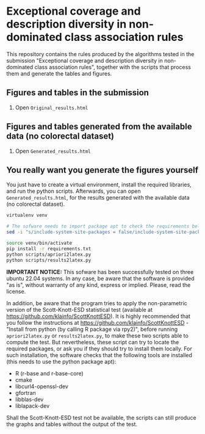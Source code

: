 # Exceptional coverage and description diversity in non-dominated class association rules
This repository contains the rules produced by the algorithms tested in the submission "Exceptional coverage and description diversity in non-dominated class association rules", together with the scripts that process them and generate the tables and figures.

## Figures and tables in the submission
1. Open `Original_results.html`

## Figures and tables generated from the available data (no colorectal dataset)
1. Open `Generated_results.html`

## You really want you generate the figures yourself

You just have to create a virtual environment, install the required libraries, and run the python scripts. Afterwards, you can open `Generated_results.html`, for the results generated with the available data (no colorectal dataset).

```bash
virtualenv venv

# The sofware needs to import package apt to check the requirements below IMPORTANT NOTICE
sed -i "s/include-system-site-packages = false/include-system-site-packages = true/g" venv/pyvenv.cfg

source venv/bin/activate
pip install -r requirements.txt
python scripts/apriori2latex.py
python scripts/results2latex.py
```

**IMPORTANT NOTICE:** This sofware has been successfully tested on three ubuntu 22.04 systems. In any case, be aware that the software is provided "as is", without warranty of any kind, express or implied. Please, read the license.

In addition, be aware that the program tries to apply the non-parametric version of the Scott-Knott-ESD statistical test (available at https://github.com/klainfo/ScottKnottESD). It is highly recommended that you follow the instructions at https://github.com/klainfo/ScottKnottESD - "Install from python (by calling R package via rpy2)", before running `apriori2latex.py` or `results2latex.py`, to make these two scripts able to compute the test. But nevertheless, these script can try to locate the required packages, or ask you if they should try to install them locally. For such installation, the software checks that the following tools are installed (this needs to use the python package apt):
- R (r-base and r-base-core)
- cmake
- libcurl4-openssl-dev
- gfortran
- libblas-dev
- liblapack-dev

Shall the Scott-Knott-ESD test not be available, the scripts can still produce the graphs and tables without the output of the test.
